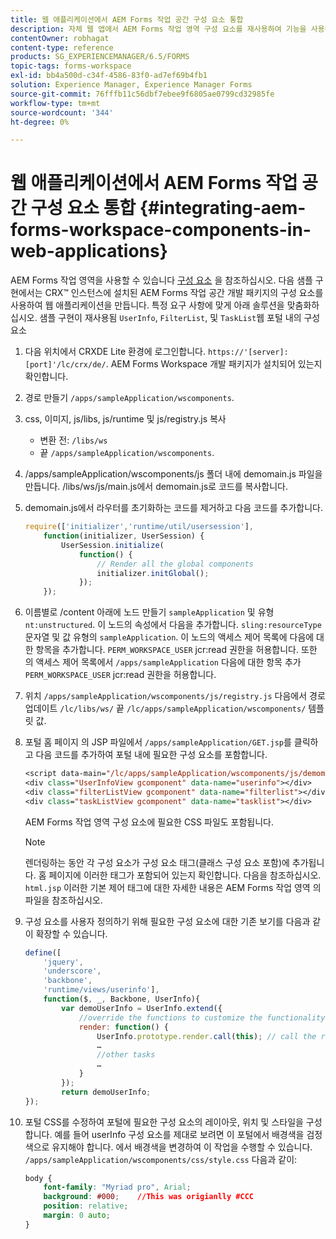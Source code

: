 ```yaml
---
title: 웹 애플리케이션에서 AEM Forms 작업 공간 구성 요소 통합
description: 자체 웹 앱에서 AEM Forms 작업 영역 구성 요소를 재사용하여 기능을 사용하고 긴밀한 통합을 제공하는 방법
contentOwner: robhagat
content-type: reference
products: SG_EXPERIENCEMANAGER/6.5/FORMS
topic-tags: forms-workspace
exl-id: bb4a500d-c34f-4586-83f0-ad7ef69b4fb1
solution: Experience Manager, Experience Manager Forms
source-git-commit: 76fffb11c56dbf7ebee9f6805ae0799cd32985fe
workflow-type: tm+mt
source-wordcount: '344'
ht-degree: 0%

---
```


# 웹 애플리케이션에서 AEM Forms 작업 공간 구성 요소 통합 {#integrating-aem-forms-workspace-components-in-web-applications}

AEM Forms 작업 영역을 사용할 수 있습니다 [구성 요소](/help/forms/using/description-reusable-components.md) 을 참조하십시오. 다음 샘플 구현에서는 CRX™ 인스턴스에 설치된 AEM Forms 작업 공간 개발 패키지의 구성 요소를 사용하여 웹 애플리케이션을 만듭니다. 특정 요구 사항에 맞게 아래 솔루션을 맞춤화하십시오. 샘플 구현이 재사용됨 `UserInfo`, `FilterList`, 및 `TaskList`웹 포털 내의 구성 요소

1. 다음 위치에서 CRXDE Lite 환경에 로그인합니다. `https://'[server]:[port]'/lc/crx/de/`. AEM Forms Workspace 개발 패키지가 설치되어 있는지 확인합니다.
1. 경로 만들기 `/apps/sampleApplication/wscomponents`.
1. css, 이미지, js/libs, js/runtime 및 js/registry.js 복사

   * 변환 전: `/libs/ws`
   * 끝 `/apps/sampleApplication/wscomponents`.

1. /apps/sampleApplication/wscomponents/js 폴더 내에 demomain.js 파일을 만듭니다. /libs/ws/js/main.js에서 demomain.js로 코드를 복사합니다.
1. demomain.js에서 라우터를 초기화하는 코드를 제거하고 다음 코드를 추가합니다.

   ```javascript
   require(['initializer','runtime/util/usersession'],
       function(initializer, UserSession) {
           UserSession.initialize(
               function() {
                   // Render all the global components
                   initializer.initGlobal();
               });
       });
   ```

1. 이름별로 /content 아래에 노드 만들기 `sampleApplication` 및 유형 `nt:unstructured`. 이 노드의 속성에서 다음을 추가합니다. `sling:resourceType` 문자열 및 값 유형의 `sampleApplication`. 이 노드의 액세스 제어 목록에 다음에 대한 항목을 추가합니다. `PERM_WORKSPACE_USER` jcr:read 권한을 허용합니다. 또한 의 액세스 제어 목록에서 `/apps/sampleApplication` 다음에 대한 항목 추가 `PERM_WORKSPACE_USER` jcr:read 권한을 허용합니다.
1. 위치 `/apps/sampleApplication/wscomponents/js/registry.js` 다음에서 경로 업데이트 `/lc/libs/ws/` 끝 `/lc/apps/sampleApplication/wscomponents/` 템플릿 값.
1. 포털 홈 페이지 의 JSP 파일에서 `/apps/sampleApplication/GET.jsp`를 클릭하고 다음 코드를 추가하여 포털 내에 필요한 구성 요소를 포함합니다.

   ```jsp
   <script data-main="/lc/apps/sampleApplication/wscomponents/js/demomain" src="/lc/apps/sampleApplication/wscomponents/js/libs/require/require.js"></script>
   <div class="UserInfoView gcomponent" data-name="userinfo"></div>
   <div class="filterListView gcomponent" data-name="filterlist"></div>
   <div class="taskListView gcomponent" data-name="tasklist"></div>
   ```

   AEM Forms 작업 영역 구성 요소에 필요한 CSS 파일도 포함됩니다.

   >[!NOTE]
   >
   >렌더링하는 동안 각 구성 요소가 구성 요소 태그(클래스 구성 요소 포함)에 추가됩니다. 홈 페이지에 이러한 태그가 포함되어 있는지 확인합니다. 다음을 참조하십시오. `html.jsp` 이러한 기본 제어 태그에 대한 자세한 내용은 AEM Forms 작업 영역 의 파일을 참조하십시오.

1. 구성 요소를 사용자 정의하기 위해 필요한 구성 요소에 대한 기존 보기를 다음과 같이 확장할 수 있습니다.

   ```javascript
   define([
       'jquery',
       'underscore',
       'backbone',
       'runtime/views/userinfo'],
       function($, _, Backbone, UserInfo){
           var demoUserInfo = UserInfo.extend({
               //override the functions to customize the functionality
               render: function() {
                   UserInfo.prototype.render.call(this); // call the render function of the super class
                   …
                   //other tasks
                   …
               }
           });
           return demoUserInfo;
   });
   ```

1. 포털 CSS를 수정하여 포털에 필요한 구성 요소의 레이아웃, 위치 및 스타일을 구성합니다. 예를 들어 userInfo 구성 요소를 제대로 보려면 이 포털에서 배경색을 검정색으로 유지해야 합니다. 에서 배경색을 변경하여 이 작업을 수행할 수 있습니다. `/apps/sampleApplication/wscomponents/css/style.css` 다음과 같이:

   ```css
   body {
       font-family: "Myriad pro", Arial;
       background: #000;    //This was origianlly #CCC
       position: relative;
       margin: 0 auto;
   }
   ```
